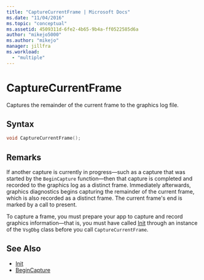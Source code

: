 ```yaml
---
title: "CaptureCurrentFrame | Microsoft Docs"
ms.date: "11/04/2016"
ms.topic: "conceptual"
ms.assetid: 4509311d-6fe2-4b65-9b4a-ff0522585d6a
author: "mikejo5000"
ms.author: "mikejo"
manager: jillfra
ms.workload:
  - "multiple"
---
```

# CaptureCurrentFrame
Captures the remainder of the current frame to the graphics log file.

## Syntax

```C++
void CaptureCurrentFrame();
```

## Remarks
 If another capture is currently in progress—such as a capture that was started by the `BeginCapture` function—then that capture is completed and recorded to the graphics log as a distinct frame. Immediately afterwards, graphics diagnostics begins capturing the remainder of the current frame, which is also recorded as a distinct frame. The current frame's end is marked by a call to present.

 To capture a frame, you must prepare your app to capture and record graphics information—that is, you must have called [Init](init.md) through an instance of the `VsgDbg` class before you call `CaptureCurrentFrame`.

## See Also
- [Init](init.md)
- [BeginCapture](begincapture.md)